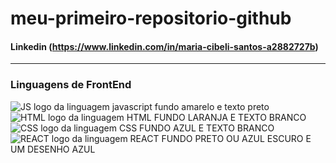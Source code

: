 # meu-primeiro-repositorio-github

#### **Linkedin** (https://www.linkedin.com/in/maria-cibeli-santos-a2882727b)
---
### Linguagens de FrontEnd
![JS logo da linguagem javascript fundo amarelo e texto preto](https://skillicons.dev/icons?i=js)
![HTML logo da linguagem HTML FUNDO LARANJA E TEXTO BRANCO](https://skillicons.dev/icons?i=html)
![CSS logo da linguagem CSS FUNDO AZUL E TEXTO BRANCO](https://skillicons.dev/icons?i=css)
![REACT logo da linguagem REACT FUNDO PRETO OU AZUL ESCURO E UM DESENHO AZUL](https://skillicons.dev/icons?i=react)
